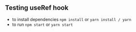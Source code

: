 ## Testing useRef hook

- to install dependencies `npm install` or `yarn install / yarn`
- to run `npm start` or `yarn start`

